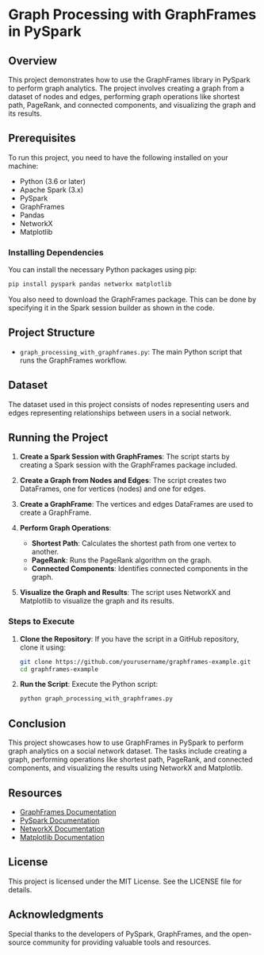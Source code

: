 # Graph Processing with GraphFrames in PySpark

## Overview
This project demonstrates how to use the GraphFrames library in PySpark to perform graph analytics. The project involves creating a graph from a dataset of nodes and edges, performing graph operations like shortest path, PageRank, and connected components, and visualizing the graph and its results.

## Prerequisites
To run this project, you need to have the following installed on your machine:
- Python (3.6 or later)
- Apache Spark (3.x)
- PySpark
- GraphFrames
- Pandas
- NetworkX
- Matplotlib

### Installing Dependencies
You can install the necessary Python packages using pip:
```bash
pip install pyspark pandas networkx matplotlib
```

You also need to download the GraphFrames package. This can be done by specifying it in the Spark session builder as shown in the code.

## Project Structure
- `graph_processing_with_graphframes.py`: The main Python script that runs the GraphFrames workflow.

## Dataset
The dataset used in this project consists of nodes representing users and edges representing relationships between users in a social network.

## Running the Project
1. **Create a Spark Session with GraphFrames**:
   The script starts by creating a Spark session with the GraphFrames package included.

2. **Create a Graph from Nodes and Edges**:
   The script creates two DataFrames, one for vertices (nodes) and one for edges.

3. **Create a GraphFrame**:
   The vertices and edges DataFrames are used to create a GraphFrame.

4. **Perform Graph Operations**:
   - **Shortest Path**: Calculates the shortest path from one vertex to another.
   - **PageRank**: Runs the PageRank algorithm on the graph.
   - **Connected Components**: Identifies connected components in the graph.

5. **Visualize the Graph and Results**:
   The script uses NetworkX and Matplotlib to visualize the graph and its results.



### Steps to Execute
1. **Clone the Repository**:
   If you have the script in a GitHub repository, clone it using:
   ```bash
   git clone https://github.com/yourusername/graphframes-example.git
   cd graphframes-example
   ```

2. **Run the Script**:
   Execute the Python script:
   ```bash
   python graph_processing_with_graphframes.py
   ```

## Conclusion
This project showcases how to use GraphFrames in PySpark to perform graph analytics on a social network dataset. The tasks include creating a graph, performing operations like shortest path, PageRank, and connected components, and visualizing the results using NetworkX and Matplotlib.

## Resources
- [GraphFrames Documentation](https://graphframes.github.io/graphframes/docs/_site/index.html)
- [PySpark Documentation](https://spark.apache.org/docs/latest/api/python/index.html)
- [NetworkX Documentation](https://networkx.github.io/documentation/stable/)
- [Matplotlib Documentation](https://matplotlib.org/stable/contents.html)

## License
This project is licensed under the MIT License. See the LICENSE file for details.

## Acknowledgments
Special thanks to the developers of PySpark, GraphFrames, and the open-source community for providing valuable tools and resources.
